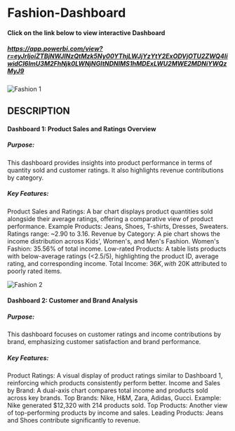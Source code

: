 # Fashion-Dashboard

#### Click on the link below to view interactive Dashboard

##### https://app.powerbi.com/view?r=eyJrIjoiZTBjNWJlNzQtMzk5Ny00YThjLWJjYzYtY2ExODVjOTU2ZWQ4IiwidCI6ImU3M2FhNjk0LWNjNGItNDNlMS1hMDExLWU2MWE2MDNiYWQzMyJ9


![Fashion 1](https://github.com/user-attachments/assets/79fcddf5-c71c-4669-96aa-4dac4a2781f2)

## DESCRIPTION

#### Dashboard 1: Product Sales and Ratings Overview

##### Purpose:
This dashboard provides insights into product performance in terms of quantity sold and customer ratings. It also highlights revenue contributions by category.

##### Key Features:

Product Sales and Ratings: A bar chart displays product quantities sold alongside their average ratings, offering a comparative view of product performance.
Example Products: Jeans, Shoes, T-shirts, Dresses, Sweaters.
Ratings range: ~2.90 to 3.16.
Revenue by Category: A pie chart shows the income distribution across Kids', Women's, and Men's Fashion.
Women's Fashion: 35.56% of total income.
Low-rated Products: A table lists products with below-average ratings (<2.5/5), highlighting the product ID, average rating, and corresponding income.
Total Income: $36K, with ~$20K attributed to poorly rated items.


![Fashion 2](https://github.com/user-attachments/assets/8c62a8b1-ebaf-4e41-8371-3822e2bac5d4)

#### Dashboard 2: Customer and Brand Analysis

##### Purpose:
This dashboard focuses on customer ratings and income contributions by brand, emphasizing customer satisfaction and brand performance.

##### Key Features:

Product Ratings: A visual display of product ratings similar to Dashboard 1, reinforcing which products consistently perform better.
Income and Sales by Brand: A dual-axis chart compares total income and products sold across key brands.
Top Brands: Nike, H&M, Zara, Adidas, Gucci.
Example: Nike generated $12,320 with 214 products sold.
Top Products: Another view of top-performing products by income and sales.
Leading Products: Jeans and Shoes contribute significantly to revenue.
